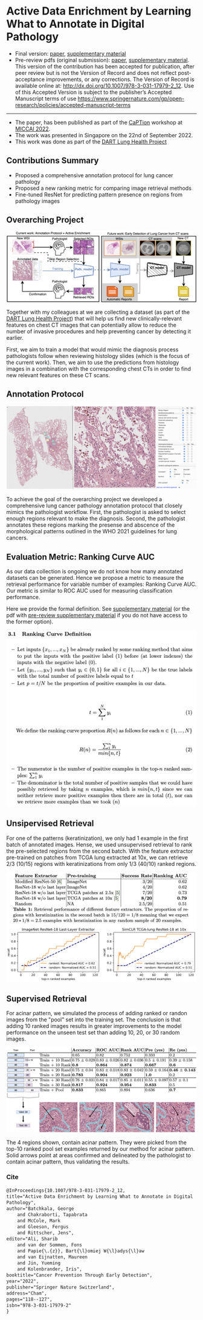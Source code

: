 # Active Data Enrichment by Learning What to Annotate in Digital Pathology

* Final version: [paper](https://link.springer.com/chapter/10.1007/978-3-031-17979-2_12), [supplementary material](https://static-content.springer.com/esm/chp%3A10.1007%2F978-3-031-17979-2_12/MediaObjects/539685_1_En_12_MOESM1_ESM.pdf)
* Pre-review pdfs (original submission): [paper](./paper-pre-review-version/submitted-paper-with-names-for-ora.pdf), [supplementary material](./paper-pre-review-version/submitted-supplementary-with-names-for-ora.pdf). This version of the contribution has been accepted for publication, after peer review but is not the Version of Record and does not reflect post-acceptance improvements, or any corrections. The Version of Record is available online at: http://dx.doi.org/10.1007/978-3-031-17979-2_12. Use of this Accepted Version is subject to the publisher’s Accepted Manuscript terms of use https://www.springernature.com/gp/open-research/policies/accepted-manuscript-terms

______

* The paper, has been published as part of the [CaPTion](https://caption-workshop.github.io/) workshop at [MICCAI 2022](https://conferences.miccai.org/2022/en/).
* The work was presented in Singapore on the 22nd of September 2022.
* This work was done as part of the [DART Lung Health Project](https://dartlunghealth.co.uk/)

## Contributions Summary

* Proposed a comprehensive annotation protocol for lung cancer pathology
* Proposed a new ranking metric for comparing image retrieval methods
* Fine-tuned ResNet for predicting pattern presence on regions from pathology images

## Overarching Project

![dart-flow](./figures/dart-flow.png)

Together with my colleagues at we are collecting a dataset
(as part of the [DART Lung Health Project](https://dartlunghealth.co.uk/)) that will
help us find new clinically-relevant features on chest CT images
that can potentially allow to reduce the number of invasive procedures
and help preventing cancer by detecting it earlier. 

First, we aim to train a model that would
mimic the diagnosis process pathologists follow when reviewing
histology slides (which is the focus of the current work).
Then, we aim to use the predictions from histology images in a
combination with the corresponding chest CTs in order to find
new relevant features on these CT scans.

## Annotation Protocol

![annotation-protocol](./figures/slide-annotation-both-stages.png)

To achieve the goal of the overarching project we developed a comprehensive
lung cancer pathology annotation protocol that closely mimics the pathologist workflow.
First, the pathologist is asked to select enough regions relevant to make the diagnosis.
Second, the pathologist annotates these regions marking the presense and abscence of the 
morphological patterns outlined in the WHO 2021 guidelines for lung cancers.

## Evaluation Metric: Ranking Curve AUC

As our data collection is ongoing we do not know how many annotated datasets can be generated. Hence we propose a metric to measure the retrieval
performance for variable number of examples: Ranking Curve AUC. Our metric is similar to ROC AUC used for measuring classification performance.

Here we provide the formal definition. See [supplementary material](https://static-content.springer.com/esm/chp%3A10.1007%2F978-3-031-17979-2_12/MediaObjects/539685_1_En_12_MOESM1_ESM.pdf) (or the pdf with [pre-review supplementary material](./paper-pre-review-version/supplementary_material_submission_2022-06-29.pdf) if you do not have access to the former option).

![ranking-curve-definition](./figures/ranking-curve-definition.png)


## Unsipervised Retrieval

For one of the patterns (keratinization), we only had 1 example in the first batch of annotated images. Hense, we used unsupervised retrieval to rank the pre-selected regions from the second batch. With the feature extractor pre-trained on patches from TCGA lung extracted at 10x, we can retrieve 2/3 (10/15) regions with keratinizations from only 1/3 (40/10) ranked regions.

![unsupervised-retrieval](./figures/unsupervised-retrieval.png)


## Supervised Retrieval

For acinar pattern, we simulated the process of adding ranked or randon images from the "pool" set into the training set. The conclusion is that adding 10 ranked images results in greater improvements to the model performance on the unseen test set than adding 10, 20, or 30 random images.

![supervised-retrieval](./figures/supervised-retrieval.png)

The 4 regions shown, contain acinar pattern. They were picked from the top-10 ranked pool set examples returned by our method for acinar pattern. Solid arrows point at areas confirmed and delineated by the pathologist to contain acinar pattern, thus validating the results.

### Cite

```
@InProceedings{10.1007/978-3-031-17979-2_12,
title="Active Data Enrichment by Learning What to Annotate in Digital Pathology",
author="Batchkala, George
    and Chakraborti, Tapabrata
    and McCole, Mark
    and Gleeson, Fergus
    and Rittscher, Jens",
editor="Ali, Sharib
    and van der Sommen, Fons
    and Papie{\.{z}}, Bart{\l}omiej W{\l}adys{\l}aw
    and van Eijnatten, Maureen
    and Jin, Yueming
    and Kolenbrander, Iris",
booktitle="Cancer Prevention Through Early Detection",
year="2022",
publisher="Springer Nature Switzerland",
address="Cham",
pages="118--127",
isbn="978-3-031-17979-2"
}
```